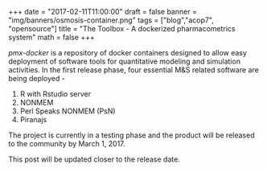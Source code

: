 +++
date = "2017-02-11T11:00:00"
draft = false
banner = "img/banners/osmosis-container.png"
tags = ["blog","acop7", "opensource"]
title = "The Toolbox - A dockerized pharmacometrics system"
math = false
+++

*pmx-docker* is a repository of docker containers designed to allow easy deployment of software tools for quantitative modeling and simulation activities. In the first release phase, four essential M&S related software are being deployed -

1. R with Rstudio server
2. NONMEM
3. Perl Speaks NONMEM (PsN)
4. Piranajs

The project is currently in a testing phase and the product will be released to the community by March 1, 2017.

This post will be updated closer to the release date.
